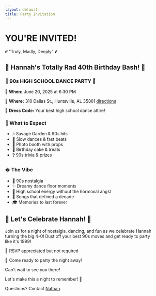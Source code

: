 ```yaml
---
layout: default
title: Party Invitation
---
```


<div class="mb-8">
  <h1 class="retro-text text-6xl md:text-8xl font-bold text-transparent bg-clip-text bg-gradient-to-r from-pink-400 via-purple-400 to-cyan-400 mb-4">
    YOU'RE INVITED!
  </h1>
  <div class="text-2xl md:text-3xl font-bold text-yellow-300 mb-2">
    💕 "Truly, Madly, Deeply" 💕
  </div>
</div>

<div class="disco-bg p-8 rounded-3xl neon-glow mb-8 text-black">
  <div class="bg-white/90 p-6 rounded-2xl">
    <h2 class="text-4xl font-bold text-purple-800 mb-2">
      🎉 Hannah's Totally Rad 40th Birthday Bash! 🎉
    </h2>
    <h3 class="text-2xl font-semibold text-pink-700 mb-4">
      🕺 90s HIGH SCHOOL DANCE PARTY 💃
    </h3>
    <div class="text-xl space-y-2">
      <p><strong>📅 When:</strong> June 20, 2025 at 6:30 PM</p>
      <p><strong>📍 Where:</strong> 310 Dallas St., Huntsville, AL 35801
        <a href="https://maps.google.com/?q=310+Dallas+St,+Huntsville,+AL+35801" target="_blank" class="text-sm text-blue-600 hover:underline">
          directions
        </a>
      </p>
      <p><strong>👗 Dress Code:</strong> Your best high school dance attire!</p>
    </div>
  </div>
</div>

<div class="grid md:grid-cols-2 gap-8 mb-8">
  <div class="bg-gradient-to-br from-pink-500 to-purple-600 p-6 rounded-2xl transform hover:scale-105 transition-transform">
    <h3 class="text-2xl font-bold mb-4">🎵 What to Expect</h3>
    <ul class="space-y-2 text-lg">
      <li>🎶 Savage Garden & 90s hits</li>
      <li>💃 Slow dances & fast beats</li>
      <li>📸 Photo booth with props</li>
      <li>🍰 Birthday cake & treats</li>
      <li>❓ 90s trivia & prizes</li>
    </ul>
  </div>

  <div class="bg-gradient-to-br from-red-500 to-pink-600 p-6 rounded-2xl transform hover:scale-105 transition-transform">
    <h3 class="text-2xl font-bold mb-4">� The Vibe</h3>
    <ul class="space-y-2 text-lg">
      <li>🌹 90s nostalgia</li>
      <li>✨ Dreamy dance floor moments</li>
      <li>🏫 High school energy without the hormonal angst</li>
      <li>🌟 Songs that defined a decade</li>
      <li>🎓 Memories to last forever</li>
    </ul>
  </div>
</div>

<div class="bg-gradient-to-r from-yellow-400 via-pink-500 to-purple-600 p-8 rounded-3xl mb-8">
  <h2 class="text-3xl font-bold mb-4">🎂 Let's Celebrate Hannah! 🎂</h2>
  <p class="text-xl mb-4">
    Join us for a night of nostalgia, dancing, and fun as we celebrate Hannah turning the big 4-0!
    Dust off your best 90s moves and get ready to party like it's 1999!
  </p>
  <div class="text-lg">
    <p>💌 RSVP appreciated but not required</p>
    <p>🎈 Come ready to party the night away!</p>
  </div>
</div>

<div class="text-center">
  <div class="inline-block bg-black/50 p-6 rounded-2xl border-4 border-yellow-400">
    <p class="text-2xl font-bold text-yellow-300 mb-2">
      Can't wait to see you there!
    </p>
    <p class="text-lg text-pink-300">
      Let's make this a night to remember! 🌟
    </p>
  </div>
</div>

<div class="mt-12 text-center text-sm text-purple-300">
  <p>Questions? Contact <a href="mailto:me@nathanalderson.com" class="text-sm text-blue-600 hover:underline">Nathan</a>.</p>
</div>
